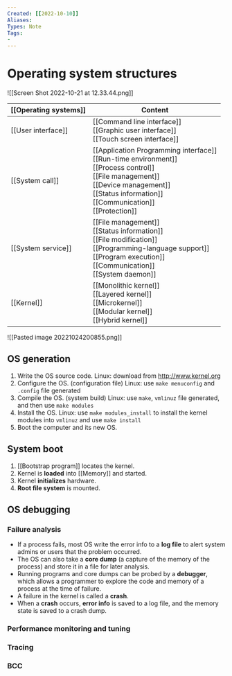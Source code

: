 ```yaml
---
Created: [[2022-10-10]]
Aliases: 
Types: Note
Tags: 
- 
---
```

# Operating system structures
![[Screen Shot 2022-10-21 at 12.33.44.png]]

| [[Operating systems]] | Content                                                                                                                                                                                                   |
| --------------------- | --------------------------------------------------------------------------------------------------------------------------------------------------------------------------------------------------------- |
| [[User interface]]    | [[Command line interface]]<br>[[Graphic user interface]]<br>[[Touch screen interface]]                                                                                                                    |
| [[System call]]       | [[Application Programming interface]]<br>[[Run-time environment]]<br>[[Process control]]<br>[[File management]]<br>[[Device management]]<br>[[Status information]]<br>[[Communication]]<br>[[Protection]] |
| [[System service]]    | [[File management]]<br>[[Status information]]<br>[[File modification]]<br>[[Programming-language support]]<br>[[Program execution]]<br>[[Communication]]<br>[[System daemon]]                             |
| [[Kernel]]            | [[Monolithic kernel]]<br>[[Layered kernel]]<br>[[Microkernel]]<br>[[Modular kernel]]<br>[[Hybrid kernel]]                                                                                                 |

![[Pasted image 20221024200855.png]]
## OS generation
1. Write the OS source code. 
   Linux: download from http://www.kernel.org
2. Configure the OS. (configuration file)
   Linux: use `make menuconfig` and `.config` file generated
3. Compile the OS. (system build)
   Linux: use `make`, `vmlinuz` file generated, and then use `make modules`
4. Install the OS. 
   Linux: use `make modules_install` to install the kernel modules into `vmlinuz` and use `make install`
5. Boot the computer and its new OS. 

## System boot
1. [[Bootstrap program]] locates the kernel. 
2. Kernel is **loaded** into [[Memory]] and started. 
3. Kernel **initializes** hardware. 
4. **Root file system** is mounted. 

## OS debugging
### Failure analysis
- If a process fails, most OS write the error info to a **log file** to alert system admins or users that the problem occurred.
- The OS can also take a **core dump** (a capture of the memory of the process) and store it in a file for later analysis.
- Running programs and core dumps can be probed by a **debugger**, which allows a programmer to explore the code and memory of a process at the time of failure.
- A failure in the kernel is called a **crash**. 
- When a **crash** occurs, **error info** is saved to a log file, and the memory state is saved to a crash dump.
### Performance monitoring and tuning
### Tracing
### BCC
